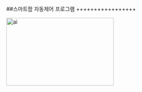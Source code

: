 ##스마트팜 자동제어 프로그램
+++++++++++++++++

<img width="283" height="178" alt="ai" src="https://github.com/user-attachments/assets/8f50b746-3370-4900-bb13-4c045da8e09e" />
